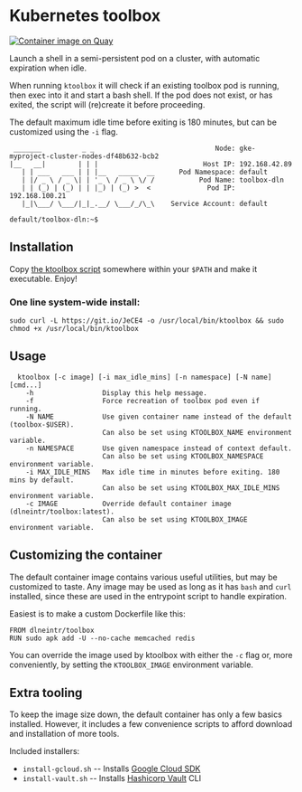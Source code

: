 # Kubernetes toolbox

[![Container image on Quay](https://quay.io/repository/shelman/ktoolbox/status "Docker Repository on Quay")](https://quay.io/repository/shelman/ktoolbox)

Launch a shell in a semi-persistent pod on a cluster, with automatic expiration when idle.

When running `ktoolbox` it will check if an existing toolbox pod is running,
then exec into it and start a bash shell. If the pod does not exist, or has
exited, the script will (re)create it before proceeding.

The default maximum idle time before exiting is 180 minutes, but can be
customized using the `-i` flag.

```% ktoolbox
 _______          _ _                              Node: gke-myproject-cluster-nodes-df48b632-bcb2
|__   __|        | | |                          Host IP: 192.168.42.89
   | | ___   ___ | | |__   _____  __      Pod Namespace: default
   | |/ _ \ / _ \| | '_ \ / _ \ \/ /           Pod Name: toolbox-dln
   | | (_) | (_) | | |_) | (_) >  <              Pod IP: 192.168.100.21
   |_|\___/ \___/|_|_.__/ \___/_/\_\    Service Account: default

default/toolbox-dln:~$
```

## Installation

Copy [the ktoolbox script](https://raw.githubusercontent.com/dln/ktoolbox/master/ktoolbox)
somewhere within your `$PATH` and make it executable. Enjoy!

### One line system-wide install:
```
sudo curl -L https://git.io/JeCE4 -o /usr/local/bin/ktoolbox && sudo chmod +x /usr/local/bin/ktoolbox
```

## Usage

```
  ktoolbox [-c image] [-i max_idle_mins] [-n namespace] [-N name] [cmd...]
    -h                 Display this help message.
    -f                 Force recreation of toolbox pod even if running.
    -N NAME            Use given container name instead of the default (toolbox-$USER).
                       Can also be set using KTOOLBOX_NAME environment variable.
    -n NAMESPACE       Use given namespace instead of context default.
                       Can also be set using KTOOLBOX_NAMESPACE environment variable.
    -i MAX_IDLE_MINS   Max idle time in minutes before exiting. 180 mins by default.
                       Can also be set using KTOOLBOX_MAX_IDLE_MINS environment variable.
    -c IMAGE           Override default container image (dlneintr/toolbox:latest).
                       Can also be set using KTOOLBOX_IMAGE environment variable.
```

## Customizing the container
The default container image contains various useful utilities, but may be customized to taste.
Any image may be used as long as it has `bash` and `curl` installed, since
these are used in the entrypoint script to handle expiration.

Easiest is to make a custom Dockerfile like this:

```
FROM dlneintr/toolbox
RUN sudo apk add -U --no-cache memcached redis
```

You can override the image used by ktoolbox with either the `-c` flag or,
more conveniently, by setting the `KTOOLBOX_IMAGE` environment variable.

## Extra tooling
To keep the image size down, the default container has only a few basics installed.
However, it includes a few convenience scripts to afford download and installation
of more tools.

Included installers:

- `install-gcloud.sh` -- Installs [Google Cloud SDK](https://cloud.google.com/sdk)
- `install-vault.sh` -- Installs [Hashicorp Vault](https://vaultproject.io) CLI
